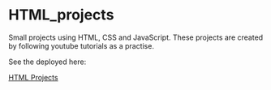 # HTML_projects

Small projects using HTML, CSS and JavaScript. These projects are created by following youtube tutorials as a practise.

See the deployed here:

[HTML Projects](https://patzez.github.io/HTML_projects/)
